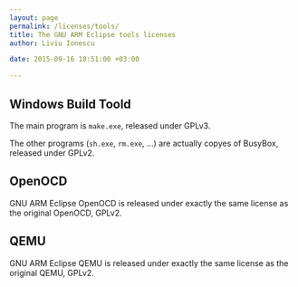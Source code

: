 ```yaml
---
layout: page
permalink: /licenses/tools/
title: The GNU ARM Eclipse tools licenses
author: Liviu Ionescu

date: 2015-09-16 18:51:00 +03:00

---
```


## Windows Build Toold

The main program is `make.exe`, released under GPLv3.

The other programs (`sh.exe`, `rm.exe`, ...) are actually copyes of BusyBox, released under GPLv2.

## OpenOCD

GNU ARM Eclipse OpenOCD is released under exactly the same license as the original OpenOCD, GPLv2.

## QEMU

GNU ARM Eclipse QEMU is released under exactly the same license as the original QEMU, GPLv2.

